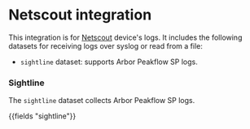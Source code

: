 # Netscout integration

This integration is for [Netscout](https://www.netscout.com/product/arbor-sightline) device's logs. It includes the following
datasets for receiving logs over syslog or read from a file:

- `sightline` dataset: supports Arbor Peakflow SP logs.

### Sightline

The `sightline` dataset collects Arbor Peakflow SP logs.

{{fields "sightline"}}
